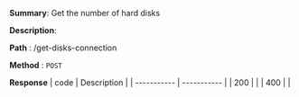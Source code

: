 **Summary**: Get the number of hard disks

**Description**:

**Path** : /get-disks-connection

**Method** : `POST`

**Response**
| code      | Description |
| ----------- | ----------- |
|  200   |       |
|  400   |       |

